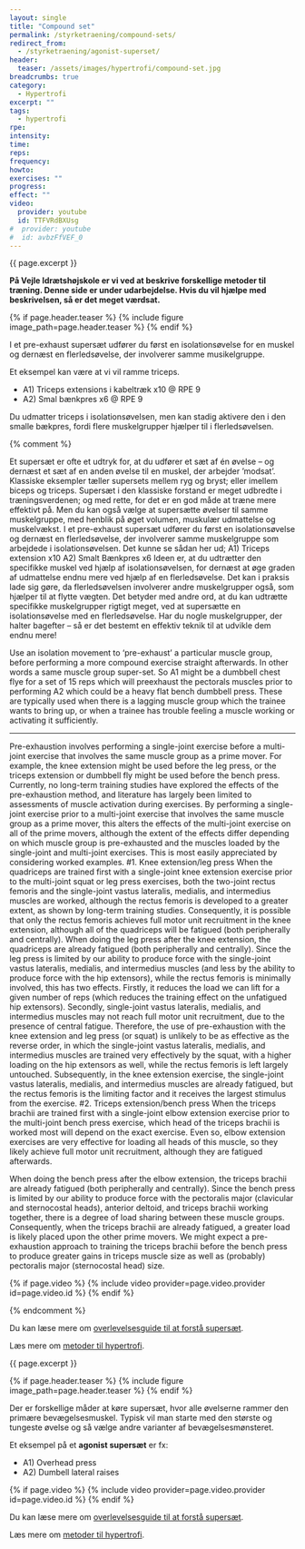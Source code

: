 ```yaml
---
layout: single
title: "Compound set"
permalink: /styrketraening/compound-sets/
redirect_from:
  - /styrketraening/agonist-superset/
header:
  teaser: /assets/images/hypertrofi/compound-set.jpg
breadcrumbs: true
category:
  - Hypertrofi
excerpt: ""
tags:
  - hypertrofi
rpe: 
intensity: 
time: 
reps: 
frequency: 
howto:
exercises: ""
progress:
effect: ""
video:
  provider: youtube
  id: TTFVRdBXUsg
#  provider: youtube
#  id: avbzFfVEF_0
---
```


{{ page.excerpt }}

**På Vejle Idrætshøjskole er vi ved at beskrive forskellige metoder til træning. Denne side er under udarbejdelse. Hvis du vil hjælpe med beskrivelsen, så er det meget værdsat.**

{% if page.header.teaser %}
  {% include figure image_path=page.header.teaser %}
{% endif %}

I et pre-exhaust supersæt udfører du først en isolationsøvelse for en muskel og dernæst en flerledsøvelse, der involverer samme musikelgruppe.

Et eksempel kan være at vi vil ramme triceps.

- A1) Triceps extensions i kabeltræk x10 @ RPE 9
- A2) Smal bænkpres x6 @ RPE 9

Du udmatter triceps i isolationsøvelsen, men kan stadig aktivere den i den smalle bækpres, fordi flere muskelgrupper hjælper til i flerledsøvelsen.

{% comment %}

Et supersæt er ofte et udtryk for, at du udfører et sæt af én øvelse – og dernæst et sæt af en anden øvelse til en muskel, der arbejder ’modsat’. Klassiske eksempler tæller supersets mellem ryg og bryst; eller imellem biceps og triceps.
Supersæt i den klassiske forstand er meget udbredte i træningsverdenen; og med rette, for det er en god måde at træne mere effektivt på. Men du kan også vælge at supersætte øvelser til samme muskelgruppe, med henblik på øget volumen, muskulær udmattelse og muskelvækst.
I et pre-exhaust supersæt udfører du først en isolationsøvelse og dernæst en flerledsøvelse, der involverer samme muskelgruppe som arbejdede i isolationsøvelsen. Det kunne se sådan her ud;
A1) Triceps extension x10
A2) Smalt Bænkpres x6
Ideen er, at du udtrætter den specifikke muskel ved hjælp af isolationsøvelsen, for dernæst at øge graden af udmattelse endnu mere ved hjælp af en flerledsøvelse. Det kan i praksis lade sig gøre, da flerledsøvelsen involverer andre muskelgrupper også, som hjælper til at flytte vægten.
Det betyder med andre ord, at du kan udtrætte specifikke muskelgrupper rigtigt meget, ved at supersætte en isolationsøvelse med en flerledsøvelse. Har du nogle muskelgrupper, der halter bagefter – så er det bestemt en effektiv teknik til at udvikle dem endnu mere!


Use an isolation movement to ‘pre-exhaust’ a particular muscle group, before performing a more compound exercise straight afterwards.  In other words a same muscle group super-set.  So A1 might be a dumbbell chest flye for a set of 15 reps which will preexhaust the pectorals muscles prior to performing A2 which could be a heavy flat bench dumbbell press.  These are typically used when there is a lagging muscle group which the trainee wants to bring up, or when a trainee has trouble feeling a muscle working or activating it sufficiently. 

***

Pre-exhaustion involves performing a single-joint exercise before a multi-joint exercise that involves the same muscle group as a prime mover. For example, the knee extension might be used before the leg press, or the triceps extension or dumbbell fly might be used before the bench press.
Currently, no long-term training studies have explored the effects of the pre-exhaustion method, and literature has largely been limited to assessments of muscle activation during exercises.
By performing a single-joint exercise prior to a multi-joint exercise that involves the same muscle group as a prime mover, this alters the effects of the multi-joint exercise on all of the prime movers, although the extent of the effects differ depending on which muscle group is pre-exhausted and the muscles loaded by the single-joint and multi-joint exercises.
This is most easily appreciated by considering worked examples.
#1. Knee extension/leg press
When the quadriceps are trained first with a single-joint knee extension exercise prior to the multi-joint squat or leg press exercises, both the two-joint rectus femoris and the single-joint vastus lateralis, medialis, and intermedius muscles are worked, although the rectus femoris is developed to a greater extent, as shown by long-term training studies.
Consequently, it is possible that only the rectus femoris achieves full motor unit recruitment in the knee extension, although all of the quadriceps will be fatigued (both peripherally and centrally).
When doing the leg press after the knee extension, the quadriceps are already fatigued (both peripherally and centrally). Since the leg press is limited by our ability to produce force with the single-joint vastus lateralis, medialis, and intermedius muscles (and less by the ability to produce force with the hip extensors), while the rectus femoris is minimally involved, this has two effects. Firstly, it reduces the load we can lift for a given number of reps (which reduces the training effect on the unfatigued hip extensors). Secondly, single-joint vastus lateralis, medialis, and intermedius muscles may not reach full motor unit recruitment, due to the presence of central fatigue.
Therefore, the use of pre-exhaustion with the knee extension and leg press (or squat) is unlikely to be as effective as the reverse order, in which the single-joint vastus lateralis, medialis, and intermedius muscles are trained very effectively by the squat, with a higher loading on the hip extensors as well, while the rectus femoris is left largely untouched. Subsequently, in the knee extension exercise, the single-joint vastus lateralis, medialis, and intermedius muscles are already fatigued, but the rectus femoris is the limiting factor and it receives the largest stimulus from the exercise.
#2. Triceps extension/bench press
When the triceps brachii are trained first with a single-joint elbow extension exercise prior to the multi-joint bench press exercise, which head of the triceps brachii is worked most will depend on the exact exercise. Even so, elbow extension exercises are very effective for loading all heads of this muscle, so they likely achieve full motor unit recruitment, although they are fatigued afterwards.

When doing the bench press after the elbow extension, the triceps brachii are already fatigued (both peripherally and centrally). Since the bench press is limited by our ability to produce force with the pectoralis major (clavicular and sternocostal heads), anterior deltoid, and triceps brachii working together, there is a degree of load sharing between these muscle groups. Consequently, when the triceps brachii are already fatigued, a greater load is likely placed upon the other prime movers. We might expect a pre-exhaustion approach to training the triceps brachii before the bench press to produce greater gains in triceps muscle size as well as (probably) pectoralis major (sternocostal head) size.

{% if page.video %}
  {% include video provider=page.video.provider id=page.video.id %}
{% endif %}

{% endcomment %}

Du kan læse mere om [overlevelsesguide til at forstå supersæt](/guide-superset/).


Læs mere om [metoder til hypertrofi](/hypertrofi-metoder/).


{{ page.excerpt }}

{% if page.header.teaser %}
  {% include figure image_path=page.header.teaser %}
{% endif %}

Der er forskellige måder at køre supersæt, hvor alle øvelserne rammer den primære bevægelsesmuskel. Typisk vil man starte med den største og tungeste øvelse og så vælge andre varianter af bevægelsesmønsteret.

Et eksempel på et **agonist supersæt** er fx:

- A1) Overhead press
- A2) Dumbell lateral raises

{% if page.video %}
  {% include video provider=page.video.provider id=page.video.id %}
{% endif %}

Du kan læse mere om [overlevelsesguide til at forstå supersæt](/guide-superset/).


Læs mere om [metoder til hypertrofi](/hypertrofi-metoder/).
